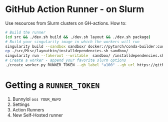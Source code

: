 # GitHub Action Runner - on Slurm

Use resources from Slurm clusters on GH-actions.
How to:
```bash
# Build the runner
(cd src && ./dev.sh build && ./dev.sh layout && ./dev.sh package)
# Build your singularity image in which the workers will run
singularity build --sandbox sandbox/ docker://pytorch/conda-builder:cuda118
cp ./src/Misc/layoutbin/installdependencies.sh sandbox/
singularity run --fakeroot --writable  sandbox/ /installdependencies.sh
# Create a worker - append your favorite slurm options
./create_worker.py RUNNER_TOKEN --gh_label "a100" --gh_url https://github.com/fairinternal/xformers --gres=gpu:1 --partition=a100 --time=3-0
```

# Getting a `RUNNER_TOKEN`

1. Bunnylol `oss YOUR_REPO`
2. Settings
3. Action Runners
4. New Self-Hosted runner